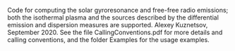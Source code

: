 Code for computing the solar gyroresonance and free-free radio emissions; both the isothermal plasma and the sources described by the differential emission and dispersion measures are supported.
Alexey Kuznetsov, September 2020.
See the file CallingConventions.pdf for more details and calling conventions, and the folder Examples for the usage examples.
